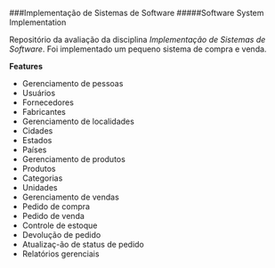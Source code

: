 ###Implementação de Sistemas de Software
#####Software System Implementation

Repositório da avaliação da disciplina *Implementação de Sistemas de Software*. Foi implementado um pequeno sistema de compra e venda.

**Features**

- Gerenciamento de pessoas
 - Usuários
 - Fornecedores
 - Fabricantes
- Gerenciamento de localidades
 - Cidades
 - Estados
 - Países
- Gerenciamento de produtos
 - Produtos
 - Categorias
 - Unidades
- Gerenciamento de vendas
 - Pedido de compra
 - Pedido de venda
 - Controle de estoque
 - Devolução de pedido
 - Atualizaç-ão de status de pedido
- Relatórios gerenciais
